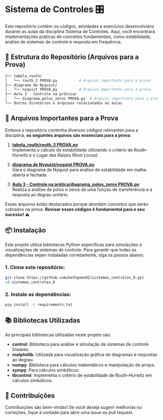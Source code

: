 # Sistema de Controles 🎛️

Este repositório contém os códigos, atividades e exercícios desenvolvidos durante as aulas da disciplina Sistema de Controles. Aqui, você encontrará implementações práticas de conceitos fundamentais, como estabilidade, análise de sistemas de controle e resposta em frequência.


## 📂 Estrutura do Repositório (Arquivos para a Prova)
```bash
├── tabela_routh/
│   └── routh_3 PROVA.py          # Arquivo importante para a prova
├── diagrama de Nyquist/
│   └── nyquist PROVA.py          # Arquivo importante para a prova
├── Aula 3 - Controle na prática/
│   └── diagrama_polos_zeros PROVA.py  # Arquivo importante para a prova
└── Outros diretórios e arquivos relacionados às aulas
```


## 🚨 Arquivos Importantes para a Prova

Embora o repositório contenha diversos códigos relevantes para a disciplina, **os seguintes arquivos são essenciais para a prova**:

1. **[tabela_routh/routh_3 PROVA.py](tabela_routh/routh_3%20PROVA.py)**  
   Implementa o cálculo de estabilidade utilizando o critério de Routh-Hurwitz e o Lugar das Raízes (Root Locus).

2. **[diagrama de Nyquist/nyquist PROVA.py](diagrama%20de%20Nyquist/nyquist%20PROVA.py)**  
   Gera o diagrama de Nyquist para análise de estabilidade em malha aberta e fechada.

3. **[Aula 3 - Controle na prática/diagrama_polos_zeros PROVA.py](aula_python/Aula%203%20-%20Controle%20na%20pr%C3%A1tica/diagrama_polos_zeros%20PROVA.py)**  
   Realiza a análise de polos e zeros de uma função de transferência e a resposta ao degrau unitário.

Esses arquivos estão destacados porque abordam conceitos que serão cobrados na prova. **Revisar esses códigos é fundamental para o seu sucesso!** ⚠️


## 📦 Instalação

Este projeto utiliza bibliotecas Python específicas para simulações e visualizações de sistemas de controle. Para garantir que todas as dependências sejam instaladas corretamente, siga os passos abaixo:

### 1. Clone este repositório:
```bash
git clone https://github.com/mathgoms02/sistemas_controles_8.git
cd sistemas_controles_8
```
### 2. Instale as dependências:
```bash
pip install -r requirements.txt
```


## 📚 Bibliotecas Utilizadas

As principais bibliotecas utilizadas neste projeto são:

- **control**: Biblioteca para análise e simulação de sistemas de controle lineares.
- **matplotlib**: Utilizada para visualização gráfica de diagramas e respostas ao degrau.
- **numpy**: Biblioteca para cálculos matemáticos e manipulação de arrays.
- **sympy**: Para cálculos simbólicos.
- **tbcontrol**: Implementa o critério de estabilidade de Routh-Hurwitz em cálculos simbólicos.


## 📢 Contribuições

Contribuições são bem-vindas! Se você deseja sugerir melhorias ou correções, fique à vontade para abrir uma issue ou pull request.

